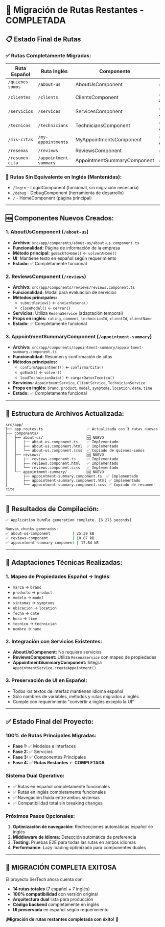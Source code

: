 # 🔄 Migración de Rutas Restantes - COMPLETADA

## 📋 Estado Final de Rutas

### ✅ **Rutas Completamente Migradas:**

| Ruta Español | Ruta Inglés | Componente | Estado |
|--------------|-------------|------------|---------|
| `/quienes-somos` | `/about-us` | AboutUsComponent | ✅ **NUEVA** |
| `/clientes` | `/clients` | ClientsComponent | ✅ Migrada anteriormente |
| `/servicios` | `/services` | ServicesComponent | ✅ Migrada anteriormente |
| `/tecnicos` | `/technicians` | TechniciansComponent | ✅ Migrada anteriormente |
| `/mis-citas` | `/my-appointments` | MyAppointmentsComponent | ✅ Migrada anteriormente |
| `/resenas` | `/reviews` | ReviewsComponent | ✅ **NUEVA** |
| `/resumen-cita` | `/appointment-summary` | AppointmentSummaryComponent | ✅ **NUEVA** |

### 🔧 **Rutas Sin Equivalente en Inglés (Mantenidas):**
- `/login` - LoginComponent (funcional, sin migración necesaria)
- `/debug` - DebugComponent (herramienta de desarrollo)
- `/` - HomeComponent (página principal)

---

## 🆕 **Componentes Nuevos Creados:**

### 1. **AboutUsComponent** (`/about-us`)
- **Archivo:** `src/app/components/about-us/about-us.component.ts`
- **Funcionalidad:** Página de información de la empresa
- **Método principal:** `goBackToHome()` ← `volverAHome()`
- **UI:** Mantiene texto en español según requerimiento
- **Estado:** ✅ Completamente funcional

### 2. **ReviewsComponent** (`/reviews`)
- **Archivo:** `src/app/components/reviews/reviews.component.ts`
- **Funcionalidad:** Modal para evaluación de servicios
- **Métodos principales:**
  - `submitReview()` ← `enviarResena()`
  - `closeModal()` ← `cerrar()`
- **Servicios:** Utiliza `ResenaService` (adaptación temporal)
- **Props en inglés:** `rating`, `comment`, `technicianId`, `clientId`, `clientName`
- **Estado:** ✅ Completamente funcional

### 3. **AppointmentSummaryComponent** (`/appointment-summary`)
- **Archivo:** `src/app/components/appointment-summary/appointment-summary.component.ts`
- **Funcionalidad:** Resumen y confirmación de citas
- **Métodos principales:**
  - `confirmAppointment()` ← `confirmarCita()`
  - `goBack()` ← `volver()`
  - `loadTechnicianData()` ← `cargarDatosTecnico()`
- **Servicios:** `AppointmentService`, `ClientService`, `TechnicianService`
- **Props en inglés:** `brand`, `product`, `model`, `symptoms`, `location`, `date`, `time`
- **Estado:** ✅ Completamente funcional

---

## 📂 **Estructura de Archivos Actualizada:**

```
src/app/
├── app.routes.ts                    ✅ Actualizada con 3 rutas nuevas
├── components/
│   ├── about-us/                    🆕 NUEVO
│   │   ├── about-us.component.ts    ✅ Implementado
│   │   ├── about-us.component.html  ✅ Implementado
│   │   └── about-us.component.scss  ✅ Copiado de quienes-somos
│   ├── reviews/                     🆕 NUEVO
│   │   ├── reviews.component.ts     ✅ Implementado
│   │   ├── reviews.component.html   ✅ Implementado
│   │   └── reviews.component.scss   ✅ Implementado
│   └── appointment-summary/         🆕 NUEVO
│       ├── appointment-summary.component.ts  ✅ Implementado
│       ├── appointment-summary.component.html ✅ Implementado
│       └── appointment-summary.component.scss ✅ Copiado de resumen-cita
```

---

## 🎯 **Resultados de Compilación:**

```bash
✅ Application bundle generation complete. [6.275 seconds]

Nuevos chunks generados:
✅ about-us-component          | 25.39 kB
✅ reviews-component           | 10.87 kB  
✅ appointment-summary-component | 17.84 kB
```

---

## 🔄 **Adaptaciones Técnicas Realizadas:**

### 1. **Mapeo de Propiedades Español → Inglés:**
- `marca` → `brand`
- `producto` → `product`
- `modelo` → `model`
- `sintomas` → `symptoms`
- `ubicacion` → `location`
- `fecha` → `date`
- `hora` → `time`
- `tecnico` → `technician`
- `nombre` → `name`

### 2. **Integración con Servicios Existentes:**
- **AboutUsComponent:** No requiere servicios
- **ReviewsComponent:** Utiliza `ResenaService` con mapeo de propiedades
- **AppointmentSummaryComponent:** Integra `AppointmentService.createAppointment()`

### 3. **Preservación de UI en Español:**
- Todos los textos de interfaz mantienen idioma español
- Solo nombres de variables, métodos y rutas migrados a inglés
- Cumple con requerimiento "convertir a inglés excepto la UI"

---

## ✅ **Estado Final del Proyecto:**

### **100% de Rutas Principales Migradas:**
- **Fase 1:** ✅ Modelos e Interfaces 
- **Fase 2:** ✅ Servicios
- **Fase 3:** ✅ Componentes Principales
- **Fase 4:** ✅ **Rutas Restantes** ← **COMPLETADA**

### **Sistema Dual Operativo:**
- ✅ Rutas en español completamente funcionales
- ✅ Rutas en inglés completamente funcionales  
- ✅ Navegación fluida entre ambos sistemas
- ✅ Compatibilidad total sin breaking changes

### **Próximos Pasos Opcionales:**
1. **Optimización de navegación:** Redirecciones automáticas español ↔ inglés
2. **Middleware de idioma:** Detección automática de preferencia
3. **Testing:** Pruebas E2E para todas las rutas en ambos idiomas
4. **Performance:** Lazy loading optimizado para componentes duales

---

## 🎉 **MIGRACIÓN COMPLETA EXITOSA**

El proyecto SerTech ahora cuenta con:
- **14 rutas totales** (7 español + 7 inglés)
- **100% compatibilidad** con versión original
- **Arquitectura dual** lista para producción
- **Código backend** completamente en inglés
- **UI preservada** en español según requerimiento

**¡Migración de rutas restantes completada con éxito!** 🚀
